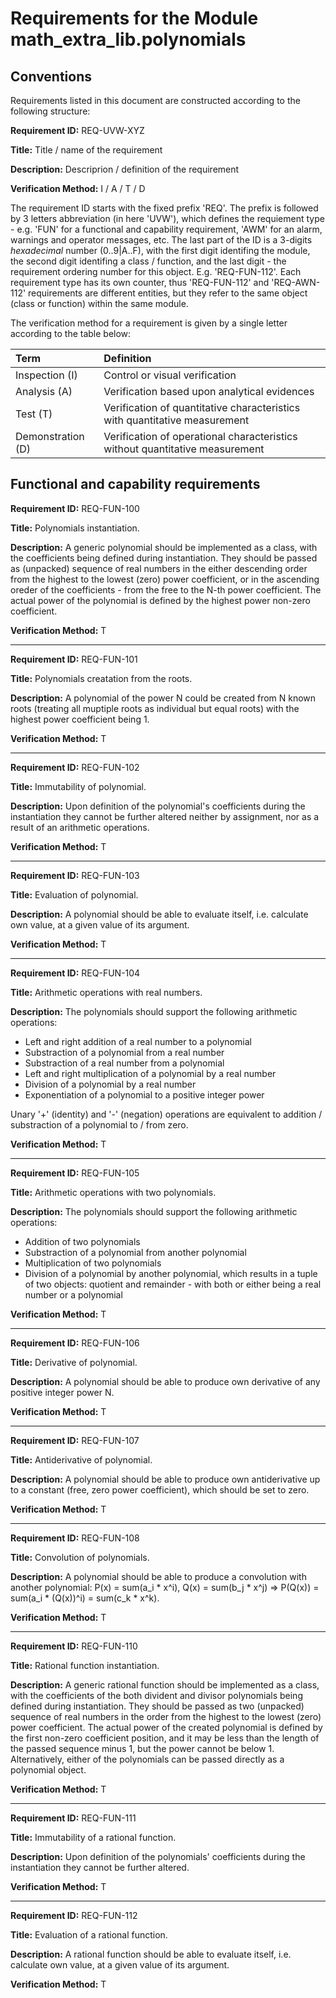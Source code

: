 # Requirements for the Module math_extra_lib.polynomials

## Conventions

Requirements listed in this document are constructed according to the following structure:

**Requirement ID:** REQ-UVW-XYZ

**Title:** Title / name of the requirement

**Description:** Descriprion / definition of the requirement

**Verification Method:** I / A / T / D

The requirement ID starts with the fixed prefix 'REQ'. The prefix is followed by 3 letters abbreviation (in here 'UVW'), which defines the requiement type - e.g. 'FUN' for a functional and capability requirement, 'AWM' for an alarm, warnings and operator messages, etc. The last part of the ID is a 3-digits *hexadecimal* number (0..9|A..F), with the first digit identifing the module, the second digit identifing a class / function, and the last digit - the requirement ordering number for this object. E.g. 'REQ-FUN-112'. Each requirement type has its own counter, thus 'REQ-FUN-112' and 'REQ-AWN-112' requirements are different entities, but they refer to the same object (class or function) within the same module.

The verification method for a requirement is given by a single letter according to the table below:

| **Term**          | **Definition**                                                               |
| :---------------- | :--------------------------------------------------------------------------- |
| Inspection (I)    | Control or visual verification                                               |
| Analysis (A)      | Verification based upon analytical evidences                                 |
| Test (T)          | Verification of quantitative characteristics with quantitative measurement   |
| Demonstration (D) | Verification of operational characteristics without quantitative measurement |

## Functional and capability requirements

**Requirement ID:** REQ-FUN-100

**Title:** Polynomials instantiation.

**Description:** A generic polynomial should be implemented as a class, with the coefficients being defined during instantiation. They should be passed as (unpacked) sequence of real numbers in the either descending order from the highest to the lowest (zero) power coefficient, or in the ascending oreder of the coefficients - from the free to the N-th power coefficient. The actual power of the polynomial is defined by the highest power non-zero coefficient.

**Verification Method:** T

---

**Requirement ID:** REQ-FUN-101

**Title:** Polynomials creatation from the roots.

**Description:** A polynomial of the power N could be created from N known roots (treating all muptiple roots as individual but equal roots) with the highest power coefficient being 1.

**Verification Method:** T

---

**Requirement ID:** REQ-FUN-102

**Title:** Immutability of polynomial.

**Description:** Upon definition of the polynomial's coefficients during the instantiation they cannot be further altered neither by assignment, nor as a result of an arithmetic operations.

**Verification Method:** T

---

**Requirement ID:** REQ-FUN-103

**Title:** Evaluation of polynomial.

**Description:** A polynomial should be able to evaluate itself, i.e. calculate  own value, at a given value of its argument.

**Verification Method:** T

---

**Requirement ID:** REQ-FUN-104

**Title:** Arithmetic operations with real numbers.

**Description:** The polynomials should support the following arithmetic operations:

* Left and right addition of a real number to a polynomial
* Substraction of a polynomial from a real number
* Substraction of a real number from a polynomial
* Left and right multiplication of a polynomial by a real number
* Division of a polynomial by a real number
* Exponentiation of a polynomial to a positive integer power

Unary '+' (identity) and '-' (negation) operations are equivalent to addition / substraction of a polynomial to / from zero.

**Verification Method:** T

---

**Requirement ID:** REQ-FUN-105

**Title:** Arithmetic operations with two polynomials.

**Description:** The polynomials should support the following arithmetic operations:

* Addition of two polynomials
* Substraction of a polynomial from another polynomial
* Multiplication of two polynomials
* Division of a polynomial by another polynomial, which results in a tuple of two objects: quotient and remainder - with both or either being a real number or a polynomial

**Verification Method:** T

---

**Requirement ID:** REQ-FUN-106

**Title:** Derivative of polynomial.

**Description:** A polynomial should be able to produce own derivative of any positive integer power N.

**Verification Method:** T

---

**Requirement ID:** REQ-FUN-107

**Title:** Antiderivative of polynomial.

**Description:** A polynomial should be able to produce own antiderivative up to a constant (free, zero power coefficient), which should be set to zero.

**Verification Method:** T

---

**Requirement ID:** REQ-FUN-108

**Title:** Convolution of polynomials.

**Description:** A polynomial should be able to produce a convolution with another polynomial: P(x) = sum(a\_i \* x^i), Q(x) = sum(b\_j \* x^j) => P(Q(x)) = sum(a\_i \* (Q(x))^i) = sum(c_k * x^k).

**Verification Method:** T

---

**Requirement ID:** REQ-FUN-110

**Title:** Rational function instantiation.

**Description:** A generic rational function should be implemented as a class, with the coefficients of the both divident and divisor polynomials being defined during instantiation. They should be passed as two (unpacked) sequence of real numbers in the order from the highest to the lowest (zero) power coefficient. The actual power of the created polynomial is defined by the first non-zero coefficient position, and it may be less than the length of the passed sequence minus 1, but the power cannot be below 1. Alternatively, either of the polynomials can be passed directly as a polynomial object.

**Verification Method:** T

---

**Requirement ID:** REQ-FUN-111

**Title:** Immutability of a rational function.

**Description:** Upon definition of the polynomials' coefficients during the instantiation they cannot be further altered.

**Verification Method:** T

---

**Requirement ID:** REQ-FUN-112

**Title:** Evaluation of a rational function.

**Description:** A rational function should be able to evaluate itself, i.e. calculate  own value, at a given value of its argument.

**Verification Method:** T
